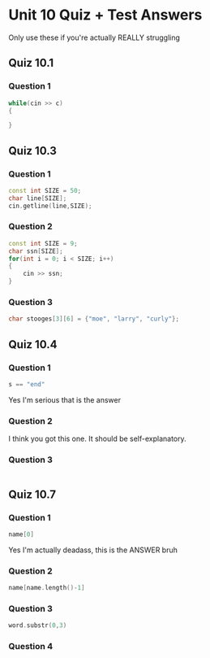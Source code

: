# Unit 10 Quiz + Test Answers
Only use these if you're actually REALLY struggling

## Quiz 10.1
### Question 1
```c++
while(cin >> c)
{

}
```

## Quiz 10.3
### Question 1
```c++
const int SIZE = 50;
char line[SIZE];
cin.getline(line,SIZE);
```

### Question 2
```c++
const int SIZE = 9;
char ssn[SIZE];
for(int i = 0; i < SIZE; i++)
{
    cin >> ssn;
}
```

### Question 3
```c++
char stooges[3][6] = {"moe", "larry", "curly"};
```

## Quiz 10.4
### Question 1
```c++
s == "end"
```
Yes I'm serious that is the answer

### Question 2
I think you got this one. It should be self-explanatory.

### Question 3
```c++

```

## Quiz 10.7
### Question 1
```c++
name[0]
```
Yes I'm actually deadass, this is the ANSWER bruh

### Question 2
```c++
name[name.length()-1]
```

### Question 3
```c++
word.substr(0,3)
```

### Question 4
```c++
```